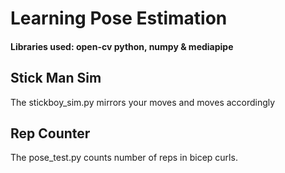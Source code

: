 # Learning Pose Estimation
#### Libraries used: open-cv python, numpy & mediapipe
## Stick Man Sim
The stickboy_sim.py mirrors your moves and moves accordingly
## Rep Counter
The pose_test.py counts number of reps in bicep curls.

